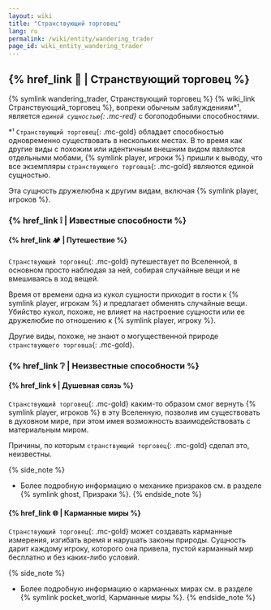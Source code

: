 ```yaml
---
layout: wiki
title: "Странствующий торговец"
lang: ru
permalink: /wiki/entity/wandering_trader
page_id: wiki_entity_wandering_trader
---
```


## {% href_link 🔗 | Странствующий торговец %}
{% symlink wandering_trader, Странствующий торговец %} {% wiki_link Странствующий_торговец %}, вопреки обычным заблуждениям*¹, является _`единой сущностью`{: .mc-red}_ с богоподобными способностями.

\*¹ `Странствующий торговец`{: .mc-gold} обладает способностью одновременно существовать в нескольких местах. В то время как другие виды с похожим или идентичным внешним видом являются отдельными мобами, {% symlink player, игроки %} пришли к выводу, что все экземпляры `странствующего торговца`{: .mc-gold} являются единой сущностью.

Эта сущность дружелюбна к другим видам, включая {% symlink player, игроков %}.



### {% href_link ❕ | Известные способности %}
#### {% href_link 🏕️ | Путешествие %}
`Странствующий торговец`{: .mc-gold} путешествует по Вселенной, в основном просто наблюдая за ней, собирая случайные вещи и не вмешиваясь в ход вещей.

Время от времени одна из кукол сущности приходит в гости к {% symlink player, игрокам %} и предлагает обменять случайные вещи. Убийство кукол, похоже, не влияет на настроение сущности или ее дружелюбие по отношению к {% symlink player, игроку %}.

Другие виды, похоже, не знают о могущественной природе `странствующего торговца`{: .mc-gold}.



### {% href_link ❔ | Неизвестные способности %}
#### {% href_link 🌀 | Душевная связь %}
`Странствующий торговец`{: .mc-gold} каким-то образом смог вернуть {% symlink player, игроков %} в эту Вселенную, позволив им существовать в духовном мире, при этом имея возможность взаимодействовать с материальным миром.

Причины, по которым `странствующий торговец`{: .mc-gold} сделал это, неизвестны.

{% side_note %}
* Более подробную информацию о механике призраков см. в разделе {% symlink ghost, Призраки %}.
{% endside_note %}

#### {% href_link 🌐 | Карманные миры %}
`Странствующий торговец`{: .mc-gold} может создавать карманные измерения, изгибать время и нарушать законы природы. Сущность дарит каждому игроку, которого она привела, пустой карманный мир бесплатно и без каких-либо условий.

{% side_note %}
* Более подробную информацию о карманных мирах см. в разделе {% symlink pocket_world, Карманные миры %}.
{% endside_note %}
